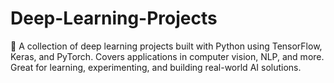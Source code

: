 # Deep-Learning-Projects
🧠 A collection of deep learning projects built with Python using TensorFlow, Keras, and PyTorch. Covers applications in computer vision, NLP, and more. Great for learning, experimenting, and building real-world AI solutions.
